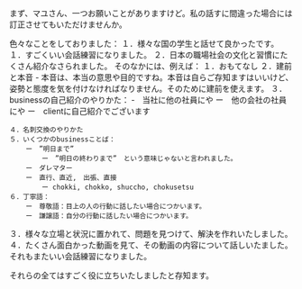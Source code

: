 まず、マユさん、一つお願いことがありますけど。私の話すに間違った場合には訂正させてもいただけませんか。

色々なことをしておりました：
１．様々な国の学生と話せて良かったです。
    １．すごくいい会話練習になりました。
２．日本の職場社会の文化と習慣にたくさん紹介なさられました。
    そのなかには、例えば：
    １．おもてなし
    ２．建前と本音
        - 本音は、本当の意思や目的ですね。本音は自らご存知ますはいいけど、姿勢と態度を気を付けなければなりません。そのために建前を使えます。
    ３．businessの自己紹介のやりかた：
        ‐　当社に他の社員にや
        ー　他の会社の社員にや
        ー　clientに自己紹介でございます

    ４．名刺交換のやりかた
    ５．いくつかのbusinessことば：
        ー　”明日まで”
            ー　”明日の終わりまで”　という意味じゃないと言われました。
        ー　ダレマター
        ー　直行、直近,　出張、直接
            ー chokki, chokko, shuccho, chokusetsu
    ６．丁寧語：
        ー　尊敬語：目上の人の行動に話したい場合につかいます。
        ー　謙譲語：自分の行動に話したい場合につかいます。
３．様々な立場と状況に置かれて、問題を見つけて、解決を作れいたしました。
４．たくさん面白かった動画を見て、その動画の内容について話しいたました。それもまたいい会話練習になりました。

それらの全てはすごく役に立ちいたしましたと存知ます。


